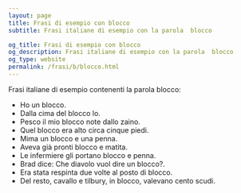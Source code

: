 ```yaml
---
layout: page
title: Frasi di esempio con blocco 
subtitle: Frasi italiane di esempio con la parola  blocco

og_title: Frasi di esempio con blocco 
og_description: Frasi italiane di esempio con la parola  blocco
og_type: website
permalink: /frasi/b/blocco.html
---
```


Frasi italiane di esempio contenenti la parola blocco:


- Ho un blocco.
- Dalla cima del blocco lo.
- Pesco il mio blocco note dallo zaino.
- Quel blocco era alto circa cinque piedi.
- Mima un blocco e una penna.
- Aveva già pronti blocco e matita.
- Le infermiere gli portano blocco e penna.
- Brad dice: Che diavolo vuol dire un blocco?.
- Era stata respinta due volte al posto di blocco.
- Del resto, cavallo e tilbury, in blocco, valevano cento scudi.
